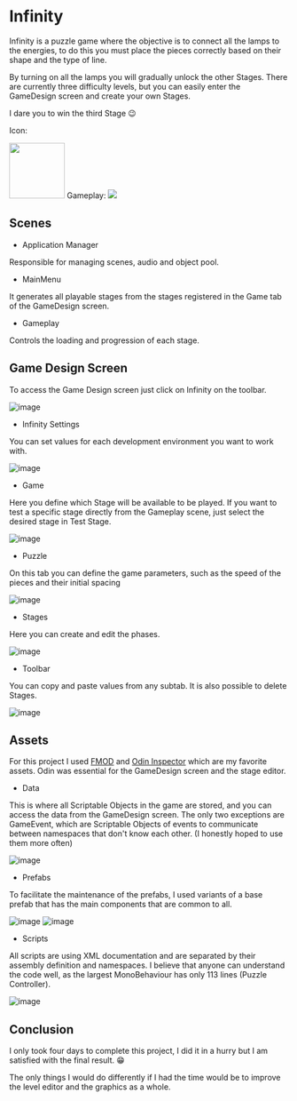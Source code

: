 # Infinity

Infinity is a puzzle game where the objective is to connect all the lamps to the energies, to do this you must place the pieces correctly based on their shape and the type of line.

By turning on all the lamps you will gradually unlock the other Stages. There are currently three difficulty levels, but you can easily enter the GameDesign screen and create your own Stages.

I dare you to win the third Stage 😉

Icon: 

<img src="https://user-images.githubusercontent.com/64444068/138526659-6c69de3a-8821-458c-8c0b-8257148e1e46.png" width="100" height="100" />
Gameplay:

<img src="https://user-images.githubusercontent.com/64444068/138524196-08574d3a-40de-4d18-a9d7-e62234d16c59.png"/>
   
## Scenes
- Application Manager

Responsible for managing scenes, audio and object pool.

- MainMenu

It generates all playable stages from the stages registered in the Game tab of the GameDesign screen. 

- Gameplay

Controls the loading and progression of each stage.
 
## Game Design Screen

To access the Game Design screen just click on Infinity on the toolbar.

![image](https://user-images.githubusercontent.com/64444068/138476944-0aefc655-6862-435e-add2-0220ff901c83.png)

- Infinity Settings

You can set values for each development environment you want to work with.

![image](https://user-images.githubusercontent.com/64444068/138477020-7ade1e7e-a35d-4f3f-acc8-6c884fea25c5.png)

- Game

Here you define which Stage will be available to be played. If you want to test a specific stage directly from the Gameplay scene, just select the desired stage in Test Stage.

![image](https://user-images.githubusercontent.com/64444068/138474889-53a90305-627d-459e-a16b-8590e982d0a4.png)

- Puzzle

On this tab you can define the game parameters, such as the speed of the pieces and their initial spacing

![image](https://user-images.githubusercontent.com/64444068/138476625-e2bd02eb-8027-4c34-b6a8-a294164bb61c.png)

- Stages

Here you can create and edit the phases.

![image](https://user-images.githubusercontent.com/64444068/138475699-497bb893-6122-49ff-832a-56c93e6a8b3a.png)

- Toolbar

You can copy and paste values from any subtab. It is also possible to delete Stages.

![image](https://user-images.githubusercontent.com/64444068/138476010-f11ef110-d8b8-4394-86c1-238294e14c7c.png)

## Assets

For this project I used [FMOD](https://www.fmod.com/) and [Odin Inspector](https://odininspector.com/) which are my favorite assets. Odin was essential for the GameDesign screen and the stage editor.

- Data

This is where all Scriptable Objects in the game are stored, and you can access the data from the GameDesign screen. The only two exceptions are GameEvent, which are Scriptable Objects of events to communicate between namespaces that don't know each other. (I honestly hoped to use them more often)

![image](https://user-images.githubusercontent.com/64444068/138525751-8b188b16-7476-4cf2-b181-356519808881.png)

- Prefabs

To facilitate the maintenance of the prefabs, I used variants of a base prefab that has the main components that are common to all.

![image](https://user-images.githubusercontent.com/64444068/138486886-b71a3d70-4721-4459-96ec-321b9f48be0d.png)
![image](https://user-images.githubusercontent.com/64444068/138478870-061ab549-9c99-43ee-a7c9-60aa7156d4ba.png)

- Scripts

All scripts are using XML documentation and are separated by their assembly definition and namespaces. I believe that anyone can understand the code well, as the largest MonoBehaviour has only 113 lines (Puzzle Controller).

![image](https://user-images.githubusercontent.com/64444068/138525046-e1517234-2856-4024-9e77-cebe47d4f2d6.png)

## Conclusion

I only took four days to complete this project, I did it in a hurry but I am satisfied with the final result. 😁

The only things I would do differently if I had the time would be to improve the level editor and the graphics as a whole. 
